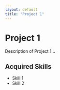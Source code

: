```yaml
---
layout: default
title: "Project 1"
---
```


# Project 1
Description of Project 1...

## Acquired Skills
- Skill 1
- Skill 2
